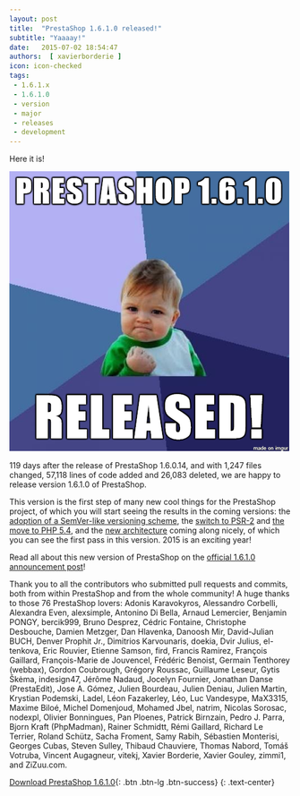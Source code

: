 ```yaml
---
layout: post
title:  "PrestaShop 1.6.1.0 released!"
subtitle: "Yaaaay!"
date:   2015-07-02 18:54:47
authors:  [ xavierborderie ]
icon: icon-checked
tags:
 - 1.6.1.x
 - 1.6.1.0
 - version
 - major
 - releases
 - development
---
```


Here it is!

![Prestashop 1.6.1.0 Success Kid](/assets/images/2015/07/prestashop-1610-success-kid.png)

119 days after the release of PrestaShop 1.6.0.14, and with 1,247 files changed, 57,118 lines of code added and 26,083 deleted, we are happy to release version 1.6.1.0 of PrestaShop.

This version is the first step of many new cool things for the PrestaShop project, of which you will start seeing the results in the coming versions: the [adoption of a SemVer-like versioning scheme](http://build.prestashop.com/news/a-more-semantic-versioning-scheme/), the [switch to PSR-2](http://build.prestashop.com/news/prestashop-moves-to-psr-2/) and [the move to PHP 5.4](http://build.prestashop.com/news/Dropping-support-php52-and-53/), and the [new architecture](http://build.prestashop.com/news/new-architecture-1-6-1-0/) coming along nicely, of which you can see the first pass in this version. 2015 is an exciting year!

Read all about this new version of PrestaShop on the [official 1.6.1.0 announcement post](https://www.prestashop.com/blog/en/delivering-new-improved-v1-6-1-0)!

Thank you to all the contributors who submitted pull requests and commits, both from within PrestaShop and from the whole community! A huge thanks to those 76 PrestaShop lovers: Adonis Karavokyros, Alessandro Corbelli, Alexandra Even, alexsimple, Antonino Di Bella, Arnaud Lemercier, Benjamin PONGY, bercik999, Bruno Desprez, Cédric Fontaine, Christophe Desbouche, Damien Metzger, Dan Hlavenka, Danoosh Mir, David-Julian BUCH, Denver Prophit Jr., Dimitrios Karvounaris, doekia, Dvir Julius, el-tenkova, Eric Rouvier, Etienne Samson, fird, Francis Ramirez, François Gaillard, François-Marie de Jouvencel, Frédéric Benoist, Germain Tenthorey (webbax), Gordon Coubrough, Grégory Roussac, Guillaume Leseur, Gytis Škėma, indesign47, Jérôme Nadaud, Jocelyn Fournier, Jonathan Danse (PrestaEdit), Jose A. Gómez, Julien Bourdeau, Julien Deniau, Julien Martin, Krystian Podemski, Ladel, Léon Fazakerley, Léo, Luc Vandesype, MaX3315, Maxime Biloé, Michel Domenjoud, Mohamed Jbel, natrim, Nicolas Sorosac, nodexpl, Olivier Bonningues, Pan Ploenes, Patrick Birnzain, Pedro J. Parra, Bjorn Kraft (PhpMadman), Rainer Schmidtt, Rémi Gaillard, Richard Le Terrier, Roland Schütz, Sacha Froment, Samy Rabih, Sébastien Monterisi, Georges Cubas, Steven Sulley, Thibaud Chauviere, Thomas Nabord, Tomáš Votruba, Vincent Augagneur, vitekj, Xavier Borderie, Xavier Gouley, zimmi1, and ZiZuu.com.

[Download PrestaShop 1.6.1.0](https://www.prestashop.com/en/download){: .btn .btn-lg .btn-success}
{: .text-center}
